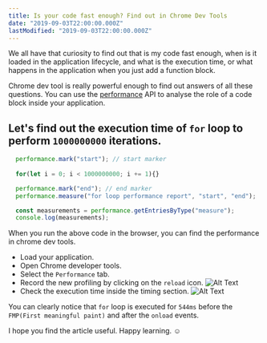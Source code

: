 ```yaml
---
title: Is your code fast enough? Find out in Chrome Dev Tools
date: "2019-09-03T22:00:00.000Z"
lastModified: "2019-09-03T22:00:00.000Z"
---
```


We all have that curiosity to find out that is my code fast enough, when is it loaded in the application lifecycle, and what is the execution time, or what happens in the application when you just add a function block.


Chrome dev tool is really powerful enough to find out answers of all these questions. You can use the [performance](https://developer.mozilla.org/en-US/docs/Web/API/Performance) API to analyse the role of a code block inside your application. 


##  Let's find out the execution time of `for` loop to perform `1000000000` iterations. 

```javascript 
  performance.mark("start"); // start marker 
  
  for(let i = 0; i < 1000000000; i += 1){}

  performance.mark("end"); // end marker 
  performance.measure("for loop performance report", "start", "end");

  const measurements = performance.getEntriesByType("measure");
  console.log(measurements);
```

When you run the above code in the browser, you can find the performance in chrome dev tools. 
- Load your application. 
- Open Chrome developer tools.
- Select the `Performance` tab. 
- Record the new profiling by clicking on the `reload` icon. ![Alt Text](/9dmniwpoz0jeund3734x.jpeg)
- Check the execution time inside the timing section. ![Alt Text](/ylb9h4r3iskvk4z4xipq.png)


You can clearly notice that `for` loop is executed for `544ms` before the `FMP(First meaningful paint)` and after the `onload` events. 


I hope you find the article useful. Happy learning.  ☺️

